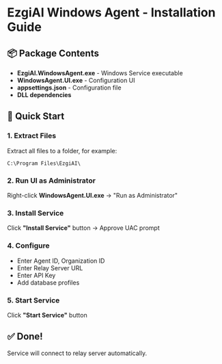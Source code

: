 # EzgiAI Windows Agent - Installation Guide

## 📦 Package Contents

- **EzgiAI.WindowsAgent.exe** - Windows Service executable
- **WindowsAgent.UI.exe** - Configuration UI
- **appsettings.json** - Configuration file
- **DLL dependencies**

## 🚀 Quick Start

### 1. Extract Files
Extract all files to a folder, for example:
```
C:\Program Files\EzgiAI\
```

### 2. Run UI as Administrator
Right-click **WindowsAgent.UI.exe** → "Run as Administrator"

### 3. Install Service
Click **"Install Service"** button → Approve UAC prompt

### 4. Configure
- Enter Agent ID, Organization ID
- Enter Relay Server URL
- Enter API Key
- Add database profiles

### 5. Start Service
Click **"Start Service"** button

## ✅ Done!
Service will connect to relay server automatically.
